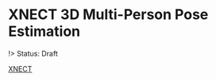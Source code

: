 # XNECT 3D Multi-Person Pose Estimation

!> Status: Draft

[XNECT](http://gvv.mpi-inf.mpg.de/projects/XNect/)
